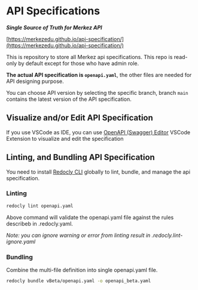 # API Specifications

**_Single Source of Truth for Merkez API_**

[https://merkezedu.github.io/api-specification/](https://merkezedu.github.io/api-specification/)

This is repository to store all Merkez api specifications. This repo is read-only by default except for those who have admin role.

**The actual API specification is `openapi.yaml`**, the other files are needed for API designing purpose.

You can choose API version by selecting the specific branch, branch `main` contains the latest version of the API specification.

## Visualize and/or Edit API Specification

If you use VSCode as IDE, you can use [OpenAPI (Swagger) Editor](https://marketplace.visualstudio.com/items?itemName=42Crunch.vscode-openapi) VSCode Extension to visualize and edit the specification

## Linting, and Bundling API Specification

You need to install [Redocly CLI](https://redocly.com/docs/cli/installation/) globally to lint, bundle, and manage the api specification.

### Linting

```bash
redocly lint openapi.yaml
```

Above command will validate the openapi.yaml file against the rules describeb in .redocly.yaml.

_Note: you can ignore warning or error from linting result in .redocly.lint-ignore.yaml_

### Bundling

Combine the multi-file definition into single openapi.yaml file.

```bash
redocly bundle vBeta/openapi.yaml -o openapi_beta.yaml
```

